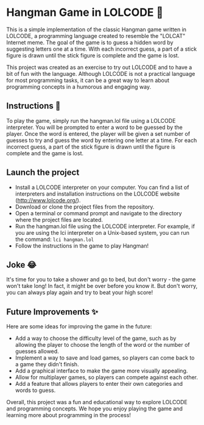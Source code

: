 
# Hangman Game in LOLCODE 📝  
This is a simple implementation of the classic Hangman game written in LOLCODE, a programming language created to resemble the "LOLCAT" Internet meme. The goal of the game is to guess a hidden word by suggesting letters one at a time. With each incorrect guess, a part of a stick figure is drawn until the stick figure is complete and the game is lost.

This project was created as an exercise to try out LOLCODE and to have a bit of fun with the language. Although LOLCODE is not a practical language for most programming tasks, it can be a great way to learn about programming concepts in a humorous and engaging way.  

## Instructions 🚀  
To play the game, simply run the hangman.lol file using a LOLCODE interpreter. You will be prompted to enter a word to be guessed by the player. Once the word is entered, the player will be given a set number of guesses to try and guess the word by entering one letter at a time. For each incorrect guess, a part of the stick figure is drawn until the figure is complete and the game is lost.

## Launch the project
- Install a LOLCODE interpreter on your computer. You can find a list of interpreters and installation instructions on the LOLCODE website (http://www.lolcode.org/).
- Download or clone the project files from the repository.
- Open a terminal or command prompt and navigate to the directory where the project files are located.
- Run the hangman.lol file using the LOLCODE interpreter. For example, if you are using the lci interpreter on a Unix-based system, you can run the command:
```lci hangman.lol```
- Follow the instructions in the game to play Hangman!
    
## Joke 😂
It's time for you to take a shower and go to bed, but don't worry - the game won't take long! In fact, it might be over before you know it. But don't worry, you can always play again and try to beat your high score!

## Future Improvements ✨  
Here are some ideas for improving the game in the future:

- Add a way to choose the difficulty level of the game, such as by allowing the player to choose the length of the word or the number of guesses allowed.
- Implement a way to save and load games, so players can come back to a game they didn't finish.
- Add a graphical interface to make the game more visually appealing.
- Allow for multiplayer games, so players can compete against each other.
- Add a feature that allows players to enter their own categories and words to guess.

Overall, this project was a fun and educational way to explore LOLCODE and programming concepts. We hope you enjoy playing the game and learning more about programming in the process!